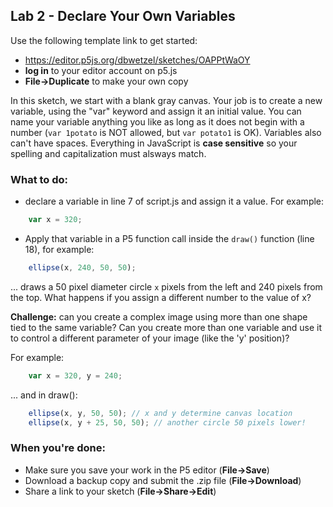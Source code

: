 <link href="../markdown.css" rel="stylesheet"></link> 

## Lab 2 - Declare Your Own Variables

Use the following template link to get started:

* <a href ="https://editor.p5js.org/dbwetzel/sketches/OAPPtWaOY" target="_blank">https://editor.p5js.org/dbwetzel/sketches/OAPPtWaOY</a>
* **log in** to your editor account on p5.js
* **File->Duplicate** to make your own copy

In this sketch, we start with a blank gray canvas. Your job is to create a new variable, using the "var" keyword and assign it an initial value. You can name your variable anything you like as long as it does not begin with a number (`var 1potato` is NOT allowed, but `var potato1` is OK). Variables also can't have spaces. Everything in JavaScript is **case sensitive** so your spelling and capitalization must alsways match.

### What to do:

* declare a variable in line 7 of script.js and assign it a value. For example:
```javascript
    var x = 320; 
```
* Apply that variable in a P5 function call inside the `draw()` function (line 18), for example:
```javascript
    ellipse(x, 240, 50, 50);
```
... draws a 50 pixel diameter circle `x` pixels from the left and 240 pixels from the top. What happens if you assign a different number to the value of x?

**Challenge:** can you create a complex image using more than one shape tied to the same variable? Can you create more than one variable and use it to control a different parameter of your image (like the 'y' position)?

For example:
```javascript
    var x = 320, y = 240;
```
... and in draw():
```javascript
    ellipse(x, y, 50, 50); // x and y determine canvas location
    ellipse(x, y + 25, 50, 50); // another circle 50 pixels lower!
```
### When you're done:
* Make sure you save your work in the P5 editor (**File->Save**)
* Download a backup copy and submit the .zip file (**File->Download**)
* Share a link to your sketch (**File->Share->Edit**)
